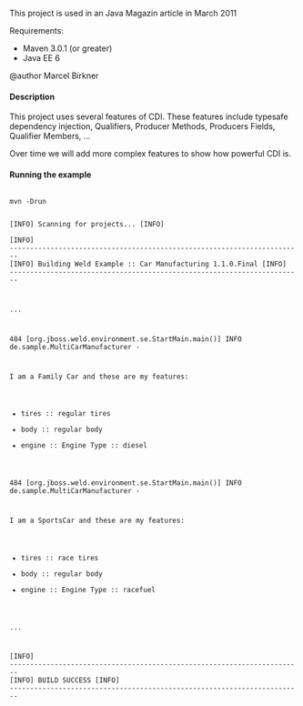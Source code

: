 This project is used in an Java Magazin article in March 2011

Requirements:
- Maven 3.0.1 (or greater)
- Java EE 6

@author Marcel Birkner

<h4> Description </h4>

 This project uses several features of CDI. These features 
 include typesafe dependency injection, Qualifiers, 
 Producer Methods, Producers Fields, Qualifier Members, ...

 Over time we will add more complex features to show how
 powerful CDI is.

<h4> Running the example</h4>

<code>
mvn -Drun


[INFO] Scanning for projects...
[INFO]                                                                         
[INFO] ------------------------------------------------------------------------
[INFO] Building Weld Example :: Car Manufacturing 1.1.0.Final
[INFO] ------------------------------------------------------------------------

...

484 [org.jboss.weld.environment.se.StartMain.main()] INFO de.sample.MultiCarManufacturer - 

I am a Family Car and these are my features:  
- tires  :: regular tires
- body   :: regular body
- engine :: Engine Type :: diesel

484 [org.jboss.weld.environment.se.StartMain.main()] INFO de.sample.MultiCarManufacturer - 

I am a SportsCar and these are my features:  
- tires  :: race tires
- body   :: regular body
- engine :: Engine Type :: racefuel

...

[INFO] ------------------------------------------------------------------------
[INFO] BUILD SUCCESS
[INFO] ------------------------------------------------------------------------

</code>